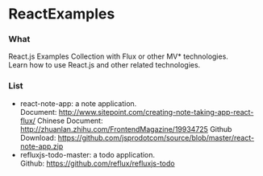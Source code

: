 # ReactExamples

### What
React.js Examples Collection with Flux or other MV* technologies.   
Learn how to use React.js and other related technologies.

### List
* react-note-app: a note application.   
Document: http://www.sitepoint.com/creating-note-taking-app-react-flux/
Chinese Document: http://zhuanlan.zhihu.com/FrontendMagazine/19934725
Github Download: https://github.com/jsprodotcom/source/blob/master/react-note-app.zip
* refluxjs-todo-master: a todo application.  
Github: https://github.com/reflux/refluxjs-todo
